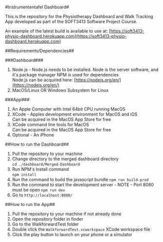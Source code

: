 #Instrumententafel Dashboard#

This is the repository for the Physiotherapy Dashboard and Walk Tracking App developed as part of the SOFT3413 Software Project Course.

An example of the latest build is available to use at: [https://soft3413-physio-dashboard.herokuapp.com](https://soft3413-physio-dashboard.herokuapp.com)

##Requirements/Dependencies##

###Dashboard###
1. Node.js - Node.js needs to be installed. Node is the server software, and it's package manager NPM is used for dependencies  
Node.js can be acquired here: [https://nodejs.org/en/](https://nodejs.org/en/)
2. MacOS/Linux OR Windows Subsystem for Linux 

###App###
1. An Apple Computer with Intel 64bit CPU running MacOS
2. XCode - Apples development environment for MacOS and iOS  
Can be acquired in the MacOS App Store for free  
3. XCode command line tools for MacOS  
Can be acquired in the MacOS App Store for free  
4. Optional - An iPhone  

##How to run the Dashboard##

1. Pull the repository to your machine
2. Change directory to the merged dashboard directory  
    ```cd ./dashboard/Merged-Dashboard```
3. Run NPM's Install command  
    ```npm install```
4. Run the command to build the javascript bundle
    ```npm run build-prod```
5. Run the command to start the development server - NOTE - Port 8080 must be open
    ```npm run dev```
6. Go to ```http://localhost:8080/```


##How to run the App##

1. Pull the repository to your machine if not already done
2. Open the repository folder in finder
3. Go to the WalkforwardTest folder
4. Double click the ```WalkforwardTest.xcworkspace``` XCode workspace file
5. Click the play button to launch on your phone or a simulator

